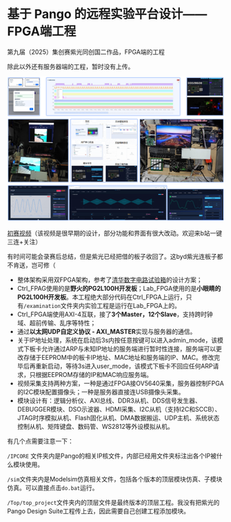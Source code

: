 # 基于 Pango 的远程实验平台设计——FPGA端工程

第九届（2025）集创赛紫光同创国二作品，FPGA端的工程

除此以外还有服务器端的工程，暂时没有上传。

![总览图](asstes/image1.png)

[初赛视频](bilibili.com/video/BV125JezzELP/)（该视频是很早期的设计，部分功能和界面有很大改动。欢迎来b站一键三连+关注）

有时间可能会录赛后总结，但是紫光已经把借的板子收回了。这byd紫光连板子都不肯送，岂可修（

- 整体架构采用双FPGA架构，参考了[清华数字电路试验箱](bilibili.com/video/BV125JezzELP/)的设计方案；
- Ctrl_FPAG使用的是**野火的PG2L100H开发板**；Lab_FPGA使用的是**小眼睛的PG2L100H开发板**。本工程绝大部分代码在Ctrl_FPGA上运行，只有`/examination`文件夹内实验工程是运行在Lab_FPGA上的。
- Ctrl_FPGA端使用AXI-4互联，接了**3个Master，12个Slave**，支持跨时钟域、超前传输、乱序等特性；
- 通过**以太网UDP自定义协议 - AXI_MASTER**实现与服务器的通信。
- 关于IP地址处理，系统在启动后3s内按任意按键可以进入admin_mode，该模式下板卡允许通过ARP与未知IP地址的服务端进行暂时性连接，服务端可以更改存储于EEPROM中的板卡IP地址、MAC地址和服务端的IP、MAC。修改完毕后再重新启动，等待3s进入user_mode，该模式下板卡不回应任何ARP请求，只根据EEPROM存储的IP和MAC响应服务端。
- 视频采集支持两种方案，一种是通过FPGA接OV5640采集，服务器控制FPGA的I2C模块配置摄像头；一种是服务器直接连USB摄像头采集。
- 模块设计有：逻辑分析仪、AXI总线、DDR3从机、DDS信号发生器、DEBUGGER模块、DSO示波器、HDMI采集、I2C从机（支持I2C和SCCB）、JTAG时序模拟从机、Flash固化从机、DMA数据搬运、UDP主机、系统状态控制从机、矩阵键盘、数码管、WS2812等外设模拟从机。

有几个点需要注意一下：

`/IPCORE` 文件夹内是Pango的相关IP核文件，内部已经用文件夹标注出各个IP被什么模块使用。

`/sim`文件夹内是Modelsim仿真相关文件，包括各个版本的顶层模块仿真、子模块仿真。可以直接点击`do.bat`运行。

`/Top/top_project`文件夹内的顶层文件是最终版本的顶层工程。我没有把紫光的Pango Design Suite工程传上去，因此需要自己创建工程添加模块。
